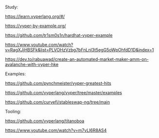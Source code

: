 Study:

https://learn.vyperlang.org/#/

https://vyper-by-example.org/

https://github.com/tr1sm0s1n/hardhat-vyper-example

https://www.youtube.com/watch?v=RagXJjHBSFk&list=PLVOHzVzbg7bFnLnl3t5egG5oWpOhfdD1D&index=1

https://dev.to/rabuawad/create-an-automated-market-maker-amm-on-avalanche-with-vyper-hke



Examples:

https://github.com/pynchmeister/vyper-greatest-hits

https://github.com/vyperlang/vyper/tree/master/examples

https://github.com/curvefi/stableswap-ng/tree/main


Tooling:

https://github.com/vyperlang/titanoboa

https://www.youtube.com/watch?v=m7vLI6R8AS4
